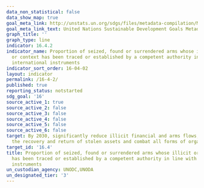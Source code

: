 ```yaml
---
data_non_statistical: false
data_show_map: true
goal_meta_link: http://unstats.un.org/sdgs/files/metadata-compilation/Metadata-Goal-16.pdf
goal_meta_link_text: United Nations Sustainable Development Goals Metadata (pdf 1361kB)
graph_title: ''
graph_type: line
indicator: 16.4.2
indicator_name: Proportion of seized, found or surrendered arms whose illicit origin
  or context has been traced or established by a competent authority in line with
  international instruments
indicator_sort_order: 16-04-02
layout: indicator
permalink: /16-4-2/
published: true
reporting_status: notstarted
sdg_goal: '16'
source_active_1: true
source_active_2: false
source_active_3: false
source_active_4: false
source_active_5: false
source_active_6: false
target: By 2030, significantly reduce illicit financial and arms flows, strengthen
  the recovery and return of stolen assets and combat all forms of organized crime
target_id: '16.4'
title: Proportion of seized, found or surrendered arms whose illicit origin or context
  has been traced or established by a competent authority in line with international
  instruments
un_custodian_agency: UNODC,UNODA
un_designated_tier: '3'
---
```

